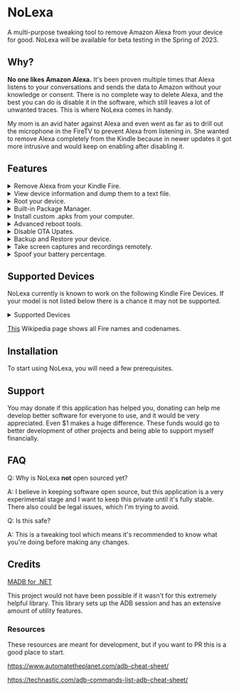 # NoLexa
A multi-purpose tweaking tool to remove Amazon Alexa from your device for good. NoLexa will be available for beta testing in the Spring of 2023.

## Why?
**No one likes Amazon Alexa.** It's been proven multiple times that Alexa listens to your conversations and sends the data to Amazon without your knowledge or consent. There is no complete way to delete Alexa, and the best you can do is disable it in the software, which still leaves a lot of unwanted traces. This is where NoLexa comes in handy. 


My mom is an avid hater against Alexa and even went as far as to drill out the microphone in the FireTV to prevent Alexa from listening in. She wanted to remove Alexa completely from the Kindle because in newer updates it got more intrusive and would keep on enabling after disabling it. 


## Features
<details>
<summary> Remove Alexa from your Kindle Fire. </summary>
This removes all functionality from Alexa. This doesn't just disable it from the software but entirely uninstalls it from the device, and all of its other services.
 </details>
 
<details>
<summary>View device information and dump them to a text file.</summary>
This will output a lot of important and useful device information that can be used for debugging and logging purposes, such as:
 
 - Advanced information about device name, version, etc
 - Screen info
 - Battery info
 
</details>

<details>
 <summary> Root your device. </summary>
You will be able to root your device through NoLexa. More information on this soon.
 </details>
 
 <details>
 <summary> Built-in Package Manager. </summary>
 View, uninstall, enable, and disable built in packages. You can also remove bloatware packages that Amazon automatically installs using this tool.
 </details>
 
<details> 
 <summary> Install custom .apks from your computer.</summary>
 Sideload .apks and custom applications straight from NoLexa.
 </details>
 
 <details>
 <summary>Advanced reboot tools.</summary>
 Reboot into recovery mode or fastboot.
 </details>
 
 <details>
 <summary>Disable OTA Upates.</summary>
 Disable your device from automatically updating via OTA.  It's highly recommended to enable this option so any future updates dont brick your device.
 </details>
 
 <details>
 <summary>Backup and Restore your device.</summary>
 You can backup all data stored on your device with highly customizable options.
 </details>

<details>
 <summary>Take screen captures and recordings remotely.</summary>
Pictures taken at original resolution quality.
 </details>
 
 <details>
 <summary>Spoof your battery percentage.</summary>
 Spoof your battery so it can show up as any defined percentage or if it's connected to power or not.
 </details>
 
 ## Supported Devices
NoLexa currently is known to work on the following Kindle Fire Devices. If your model is not listed below there is a chance it may not be supported.

<details>
<summary>Supported Devices</summary>
 
- Fire HD 8 (2018) (Tested + Full Support)
 
 
- Fire HD 8 (2017) (Tested + Full Support)
 

 </details>

[This](https://en.wikipedia.org/wiki/Fire_HD) Wikipedia page shows all Fire names and codenames.

## Installation
To start using NoLexa, you will need a few prerequisites.

## Support
You may donate if this application has helped you, donating can help me develop better software for everyone to use, and it would be very appreciated. Even $1 makes a huge difference. These funds would go to better development of other projects and being able to support myself financially.

## FAQ

Q: Why is NoLexa **not** open sourced yet?

A: I believe in keeping software open source, but this application is a very experimental stage and I want to keep this private until it's fully stable. There also could be legal issues, which I'm trying to avoid.


Q: Is this safe?

A: This is a tweaking tool which means it's recommended to know what you're doing before making any changes.

## Credits
[MADB for .NET](https://github.com/quamotion/madb)

This project would not have been possible if it wasn't for this extremely helpful library. This library sets up the ADB session and has an extensive amount of utility features.


### Resources
These resources are meant for development, but if you want to PR this is a good place to start.

https://www.automatetheplanet.com/adb-cheat-sheet/

https://technastic.com/adb-commands-list-adb-cheat-sheet/
